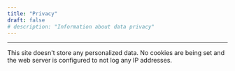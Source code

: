 ```yaml
---
title: "Privacy"
draft: false
# description: "Information about data privacy"
---
```


---

This site doesn't store any personalized data. No cookies are being set and the web server is configured to not log any IP addresses.